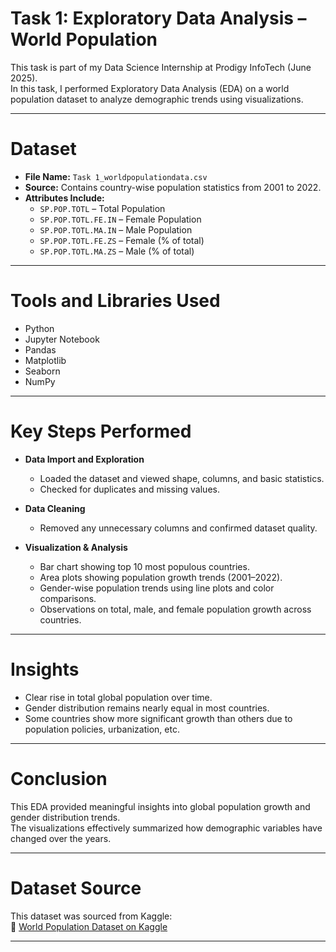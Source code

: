 # Task 1: Exploratory Data Analysis – World Population

This task is part of my Data Science Internship at Prodigy InfoTech (June 2025).  
In this task, I performed Exploratory Data Analysis (EDA) on a world population dataset to analyze demographic trends using visualizations.

---

# Dataset

- **File Name:** `Task 1_worldpopulationdata.csv`  
- **Source:** Contains country-wise population statistics from 2001 to 2022.  
- **Attributes Include:**
  - `SP.POP.TOTL` – Total Population  
  - `SP.POP.TOTL.FE.IN` – Female Population  
  - `SP.POP.TOTL.MA.IN` – Male Population  
  - `SP.POP.TOTL.FE.ZS` – Female (% of total)  
  - `SP.POP.TOTL.MA.ZS` – Male (% of total)

---

# Tools and Libraries Used

- Python  
- Jupyter Notebook  
- Pandas  
- Matplotlib  
- Seaborn  
- NumPy

---

# Key Steps Performed

- **Data Import and Exploration**
  - Loaded the dataset and viewed shape, columns, and basic statistics.
  - Checked for duplicates and missing values.

- **Data Cleaning**
  - Removed any unnecessary columns and confirmed dataset quality.

- **Visualization & Analysis**
  - Bar chart showing top 10 most populous countries.
  - Area plots showing population growth trends (2001–2022).
  - Gender-wise population trends using line plots and color comparisons.
  - Observations on total, male, and female population growth across countries.

---

# Insights

- Clear rise in total global population over time.
- Gender distribution remains nearly equal in most countries.
- Some countries show more significant growth than others due to population policies, urbanization, etc.

---

# Conclusion

This EDA provided meaningful insights into global population growth and gender distribution trends.  
The visualizations effectively summarized how demographic variables have changed over the years.

---

# Dataset Source

This dataset was sourced from Kaggle:  
🔗 [World Population Dataset on Kaggle](https://www.kaggle.com/datasets/iamsouravbanerjee/world-population-dataset)

---
